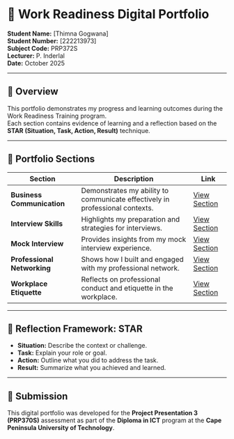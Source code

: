# 🌟 Work Readiness Digital Portfolio

**Student Name:** [Thimna Gogwana]  
**Student Number:** [222213973]  
**Subject Code:** PRP372S  
**Lecturer:** P. Inderlal  
**Date:** October 2025  

---

## 📖 Overview
This portfolio demonstrates my progress and learning outcomes during the Work Readiness Training program.  
Each section contains evidence of learning and a reflection based on the **STAR (Situation, Task, Action, Result)** technique.

---

## 📂 Portfolio Sections

| Section | Description | Link |
|----------|--------------|------|
| **Business Communication** | Demonstrates my ability to communicate effectively in professional contexts. | [View Section](./business-communication) |
| **Interview Skills** | Highlights my preparation and strategies for interviews. | [View Section](./interview-skills) |
| **Mock Interview** | Provides insights from my mock interview experience. | [View Section](./mock-interview) |
| **Professional Networking** | Shows how I built and engaged with my professional network. | [View Section](./professional-networking) |
| **Workplace Etiquette** | Reflects on professional conduct and etiquette in the workplace. | [View Section](./workplace-etiquette) |

---

## 🧭 Reflection Framework: STAR

- **Situation:** Describe the context or challenge.  
- **Task:** Explain your role or goal.  
- **Action:** Outline what you did to address the task.  
- **Result:** Summarize what you achieved and learned.

---

## 📎 Submission
This digital portfolio was developed for the **Project Presentation 3 (PRP370S)** assessment as part of the **Diploma in ICT** program at the **Cape Peninsula University of Technology**.

